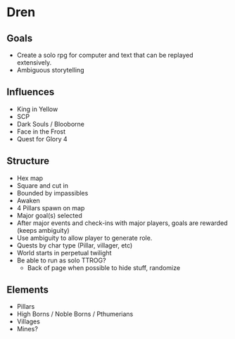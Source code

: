 # Dren

## Goals

- Create a solo rpg for computer and text that can be replayed extensively.
- Ambiguous storytelling

## Influences

- King in Yellow
- SCP
- Dark Souls / Blooborne
- Face in the Frost
- Quest for Glory 4

## Structure

- Hex map
- Square and cut in
- Bounded by impassibles
- Awaken
- 4 Pillars spawn on map
- Major goal(s) selected
- After major events and check-ins with major players, goals are rewarded (keeps ambiguity)
- Use ambiguity to allow player to generate role.
- Quests by char type (Pillar, villager, etc)
- World starts in perpetual twilight
- Be able to run as solo TTROG?
  - Back of page when possible to hide stuff, randomize

## Elements

- Pillars
- High Borns / Noble Borns / Pthumerians
- Villages
- Mines?

